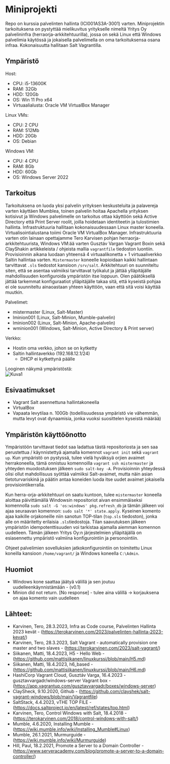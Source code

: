 # Miniprojekti
Repo on kurssia palvelinten hallinta (ICI001AS3A-3001) varten. Miniprojektin tarkoituksena on pystyttää mielikuvitus yritykselle nimeltä Yritys Oy palvelininfra (herraorja-arkkitehtuurilla), jossa on sekä Linux että Windows palvelimia käytössä ja jokaisella palvelimella on oma tarkoituksensa osana infraa. Kokonaisuutta hallitaan Salt Vagrantilla.

## Ympäristö

Host:

- CPU: i5-13600K
- RAM: 32Gb
- HDD: 120Gb
- OS: Win 11 Pro x64
- Virtuaalialusta: Oracle VM VirtualBox Manager

Linux VMs:
- CPU: 2 CPU
- RAM: 512Mb
- HDD: 20Gb
- OS: Debian

Windows VM:
- CPU: 4 CPU
- RAM: 8Gb 
- HDD: 60Gb
- OS: Windows Server 2022


## Tarkoitus
Tarkoituksena on luoda yksi palvelin yrityksen keskusteluita ja palavereja varten käyttäen Mumblea, toinen palvelin hoitaa Apachella yrityksen kotisivut ja Windows palvelimelle on tarkoitus ottaa käyttöön sekä Active Directory että Print Server roolit, joilla hoidetaan identiteetin ja tulostimien hallinta. Infrastruktuuria hallitaan kokonaisuudessaan Linux master koneella. Virtualisointialustana toiimi Oracle VM VirtualBox Manager. Infrastruktuuria varten otin lainaan opettajamme Tero Karvisen pohjan herraorja-arkkitehtuurista, Windows VM:ää varten Gusztáv Vargan Vagrant Boxin sekä ClayShakin artikkeleista / ohjeista mallia ```vagrantfile``` tiedoston luontiin. Provisioinnin aikana luodaan yhteensä 4 virtuaalikonetta + 1 virtuaaliverkko Saltin hallintaa varten. ```Mistermaster``` koneelle kopioidaan kaikki hallintaan tarvittavat ```.sls``` tiedostot kansioon ```/srv/salt```. Arkkitehtuuri on suunniteltu siten, että se asentaa valmiiksi tarvittavat työkalut ja jättää ylläpitäjälle mahdollisuuden konfiguroida  ympäristön itse loppuun. Olen päätöksellä jättää tarkemmat konfiguraatiot ylläpitäjälle takaa sitä, että kyseistä pohjaa ei ole suunniteltu ainaoastaan yhteen käyttöön, vaan että sitä voisi käyttää muutkin.


Palvelimet:
- mistermaster (Linux, Salt-Master)
- lminion001 (Linux, Salt-Minion, Mumble-palvelin)
- lminion002 (Linux, Salt-Minion, Apache-palvelin)
- wminion001 (Windows, Salt-Minion, Active Directory & Print server)


Verkko:
- Hostin oma verkko, johon se on kytketty
- Saltin hallintaverkko (192.168.12.1/24)
  * DHCP ei kytkettynä päälle


Looginen näkymä ympäristöstä: </br>
![Kuva1](https://user-images.githubusercontent.com/122887740/235692836-e1d3a962-0730-48be-aaf7-3396b811d41b.png)


## Esivaatimukset
- Vagrant Salt asennettuna hallintakoneella
- VirtualBox
- Vapaata levytilaa n. 100Gb (todellisuudessa ympäristö vie vähemmän, mutta levyt ovat dynaamisia, jonka vuoksi suosittelen kyseistä määrää)

## Ympäristön käyttöönotto
Ympäristöön tarvittavat tiedot saa ladattua tästä repositoriosta ja sen saa perustettua / käynnistettyä ajamalla komennot ```vagrant init``` sekä ```vagrant up```. Kun ympäristö on pystyssä, tulee vielä hyväksyä orjien avaimet herrakoneella, tämä onnistuu komennoilla ```vagrant ssh mistermaster``` ja yhteyden muodostuksen jälkeen ```sudo salt-key -A```. Provisioinnin yhteydessä olisi ollut mahdollisuus syöttää valmiiksi Salt-avaimet, mutta näin asian tietoturvariskinä ja päätin antaa koneiden luoda itse uudet avaimet jokaisella provisiointikerralla.


Kun herra-orja-arkkitehtuuri on saatu kuntoon, tulee ```mistermaster``` koneella aloittaa päivittämällä Windowsin repositoriot aivan ensimmäiseksi komennolla ```sudo salt -G 'os:windows' pkg.refresh_db``` ja tämän jälkeen voi ajaa seuraavan komennon: ```sudo salt '*' state.apply```. Kyseinen komento ajaa kaikille orjakoneille niin sanotun TOP-tilan (```top.sls``` tiedoston), jonka alle on määritetty erilaisia ```.sls```tiedostoja. Tilan saavutuksen jälkeen ympäristön idempotenttisuuden voi tarkistaa ajamalla aiemman komennon uudelleen. Tämän jälkeen Yritys Oy:n järjestelmien ylläpitäjällä on esiasennettu ympäristö valmiina konfigurointiin ja personointiin.

Ohjeet palvelimien sovelluksien jatkokonfigurointiin on toimitettu Linux koneilla kansioon ```/home/vagrant/``` ja Windows koneella ```C:\Admin```. 

## Huomiot
- Windows kone saattaa jäätyä välillä ja sen joutuu uudelleenkäynnistämään - (v0.1)
- Minion did not return. [No response] - tulee aina välillä -> korjauksena on ajaa komento vain uudelleen

## Lähteet:
- Karvinen, Tero, 28.3.2023, Infra as Code course, Palvelinten Hallinta 2023 kevät - (https://terokarvinen.com/2023/palvelinten-hallinta-2023-kevat/)
- Karvinen, Tero, 28.3.2023, Salt Vagrant - automatically provision one master and two slaves - (https://terokarvinen.com/2023/salt-vagrant/)
- Siikanen, Matti, 18.4.2023, H5 - Hello Web - (https://github.com/mattisiikanen/linuxkurssi/blob/main/H5.md)
- Siikanen, Matti, 18.4.2023, h6_based - (https://github.com/mattisiikanen/linuxkurssi/blob/main/H6.md)
- HashiCorp Vagrant Cloud, Gusztáv Varga, 16.4.2023 - gusztavvargadr/windows-server Vagrant box - (https://app.vagrantup.com/gusztavvargadr/boxes/windows-server)
- ClaySheck, 9.10.2020, Github  - (https://github.com/clayshek/salt-vagrant-windows/blob/main/Vagrantfile)
- SaltStack, 4.4.2023, vTHE TOP FILE - (https://docs.saltproject.io/en/latest/ref/states/top.html)
- Karvinen, Tero, Control Windows with Salt, 18.4.2018 - (https://terokarvinen.com/2018/control-windows-with-salt/)
- Mumble, 4.6.2020, Installing Mumble - (https://wiki.mumble.info/wiki/Installing_Mumble#Linux)
- Mumble, 26.1.2021, Murmurguide - (https://wiki.mumble.info/wiki/Murmurguide)
- Hill, Paul, 18.2.2021, Promote a Server to a Domain Controller - (https://www.serveracademy.com/blog/promote-a-server-to-a-domain-controller/)
